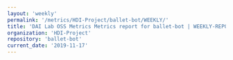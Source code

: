 ```yaml
---
layout: 'weekly'
permalink: '/metrics/HDI-Project/ballet-bot/WEEKLY/'
title: 'DAI Lab OSS Metrics Metrics report for ballet-bot | WEEKLY-REPORT-2019-11-17'
organization: 'HDI-Project'
repository: 'ballet-bot'
current_date: '2019-11-17'
---
```

